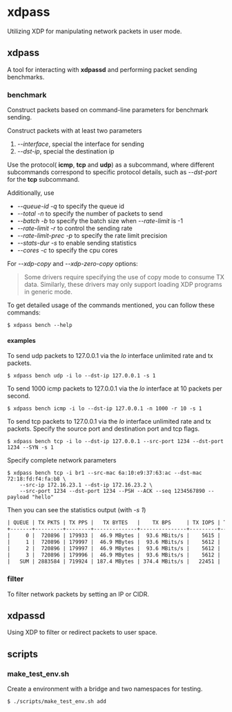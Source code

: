 # xdpass

Utilizing XDP for manipulating network packets in user mode.

## xdpass

A tool for interacting with **xdpassd** and performing packet sending benchmarks.

### benchmark

Construct packets based on command-line parameters for benchmark sending.

Construct packets with at least two parameters
1. *--interface*, special the interface for sending
2. *--dst-ip*, special the destination ip

Use the protocol( **icmp**, **tcp** and **udp**) as a subcommand, where different
subcommands correspond to specific protocol details, such as *--dst-port* for the **tcp** subcommand.

Additionally, use
- *--queue-id -q* to specify the queue id
- *--total -n* to specify the number of packets to send
- *--batch -b* to specify the batch size when *--rate-limit* is -1
- *--rate-limit -r* to control the sending rate
- *--rate-limit-prec -p* to specify the rate limit precision
- *--stats-dur -s* to enable sending statistics
- *--cores -c* to specify the cpu cores

For *--xdp-copy* and *--xdp-zero-copy* options:
> Some drivers require specifying the use of copy mode to consume TX data.
> Similarly, these drivers may only support loading XDP programs in generic mode.

To get detailed usage of the commands mentioned, you can follow these commands:
```shell
$ xdpass bench --help
```

#### examples

To send udp packets to 127.0.0.1 via the *lo* interface unlimited rate and tx packets.
```shell
$ xdpass bench udp -i lo --dst-ip 127.0.0.1 -s 1
```

To send 1000 icmp packets to 127.0.0.1 via the *lo* interface at 10 packets per second.
```shell
$ xdpass bench icmp -i lo --dst-ip 127.0.0.1 -n 1000 -r 10 -s 1
```

To send tcp packets to 127.0.0.1 via the *lo* interface unlimited rate and tx packets.
Specify the source port and destination port and tcp flags.
```shell
$ xdpass bench tcp -i lo --dst-ip 127.0.0.1 --src-port 1234 --dst-port 1234 --SYN -s 1
```

Specify complete network parameters
```shell
$ xdpass bench tcp -i br1 --src-mac 6a:10:e9:37:63:ac --dst-mac 72:18:fd:f4:fa:b8 \
    --src-ip 172.16.23.1 --dst-ip 172.16.23.2 \
    --src-port 1234 --dst-port 1234 --PSH --ACK --seq 1234567890 --payload "hello"
```

Then you can see the statistics output (with *-s 1*)
```txt
| QUEUE | TX PKTS | TX PPS |   TX BYTES   |    TX BPS     | TX IOPS | TX ERR IOPS |
+-------+---------+--------+--------------+---------------+---------+-------------+
|     0 |  720896 | 179933 |  46.9 MBytes |  93.6 MBits/s |    5615 |           0 |
|     1 |  720896 | 179997 |  46.9 MBytes |  93.6 MBits/s |    5612 |           0 |
|     2 |  720896 | 179997 |  46.9 MBytes |  93.6 MBits/s |    5612 |           0 |
|     3 |  720896 | 179996 |  46.9 MBytes |  93.6 MBits/s |    5612 |           0 |
|   SUM | 2883584 | 719924 | 187.4 MBytes | 374.4 MBits/s |   22451 |           0 |
```

### filter

To filter network packets by setting an IP or CIDR.

## xdpassd

Using XDP to filter or redirect packets to user space.

## scripts

### make_test_env.sh

Create a environment with a bridge and two namespaces for testing.

```shell
$ ./scripts/make_test_env.sh add
```
